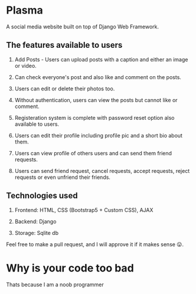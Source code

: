 # Plasma
A social media website built on top of Django Web Framework.

## The features available to users
1) Add Posts - Users can upload posts with a caption and either an image or video.

2) Can check everyone's post and also like and comment on the posts.

3) Users can edit or delete their photos too.

4) Without authentication, users can view the posts but cannot like or comment.

5) Registeration system is complete with password reset option also available to users.

6) Users can edit their profile including profile pic and a short bio about them.

7) Users can view profile of others users and can send them friend requests.

8) Users can send friend request, cancel requests, accept requests, reject requests or even unfriend their friends.

## Technologies used
1) Frontend: HTML, CSS (Bootstrap5 + Custom CSS), AJAX

2) Backend: Django

3) Storage: Sqlite db

Feel free to make a pull request, and I will approve it if it makes sense 😛.

# Why is your code too bad
Thats because I am a noob programmer